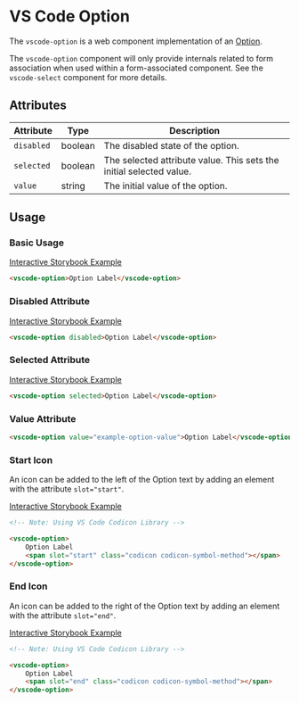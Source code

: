 # VS Code Option

The `vscode-option` is a web component implementation of an [Option](https://w3c.github.io/aria/#option).

The `vscode-option` component will only provide internals related to form association when used within a form-associated component. See the `vscode-select` component for more details.

## Attributes

| Attribute  | Type    | Description                                                         |
| ---------- | ------- | ------------------------------------------------------------------- |
| `disabled` | boolean | The disabled state of the option.                                   |
| `selected` | boolean | The selected attribute value. This sets the initial selected value. |
| `value`    | string  | The initial value of the option.                                    |

## Usage

### Basic Usage

[Interactive Storybook Example](https://mttallac.azurewebsites.net/?path=/story/library-option--default)

```html
<vscode-option>Option Label</vscode-option>
```

### Disabled Attribute

[Interactive Storybook Example](https://mttallac.azurewebsites.net/?path=/story/library-option--with-disabled)

```html
<vscode-option disabled>Option Label</vscode-option>
```

### Selected Attribute

[Interactive Storybook Example](https://mttallac.azurewebsites.net/?path=/story/library-option--with-selected)

```html
<vscode-option selected>Option Label</vscode-option>
```

### Value Attribute

```html
<vscode-option value="example-option-value">Option Label</vscode-option>
```

### Start Icon

An icon can be added to the left of the Option text by adding an element with the attribute `slot="start"`.

[Interactive Storybook Example](https://mttallac.azurewebsites.net/?path=/story/library-option--with-start-icon)

```html
<!-- Note: Using VS Code Codicon Library -->

<vscode-option>
	Option Label
	<span slot="start" class="codicon codicon-symbol-method"></span>
</vscode-option>
```

### End Icon

An icon can be added to the right of the Option text by adding an element with the attribute `slot="end"`.

[Interactive Storybook Example](https://mttallac.azurewebsites.net/?path=/story/library-option--with-end-icon)

```html
<!-- Note: Using VS Code Codicon Library -->

<vscode-option>
	Option Label
	<span slot="end" class="codicon codicon-symbol-method"></span>
</vscode-option>
```
